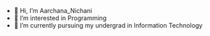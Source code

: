 - 👋 Hi, I’m Aarchana_Nichani
- 👀 I’m interested in Programming
- 🌱 I’m currently pursuing my undergrad in Information Technology


<!---
Aarchana12/Aarchana12 is a ✨ special ✨ repository because its `README.md` (this file) appears on your GitHub profile.
You can click the Preview link to take a look at your changes.
--->
